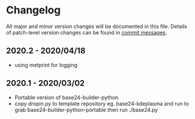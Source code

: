 # Changelog
All major and minor version changes will be documented in this file. Details of
patch-level version changes can be found in [commit messages](../../commits/master).

## 2020.2 - 2020/04/18
- using metprint for logging

## 2020.1 - 2020/03/02
- Portable version of base24-builder-python
- copy dropin.py to template repository eg. base24-kdeplasma and run to grab
base24-builder-python-portable then run ./base24.py
